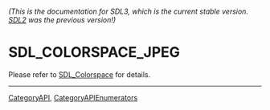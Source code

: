 ###### (This is the documentation for SDL3, which is the current stable version. [SDL2](https://wiki.libsdl.org/SDL2/) was the previous version!)
# SDL_COLORSPACE_JPEG

Please refer to [SDL_Colorspace](SDL_Colorspace) for details.

----
[CategoryAPI](CategoryAPI), [CategoryAPIEnumerators](CategoryAPIEnumerators)

